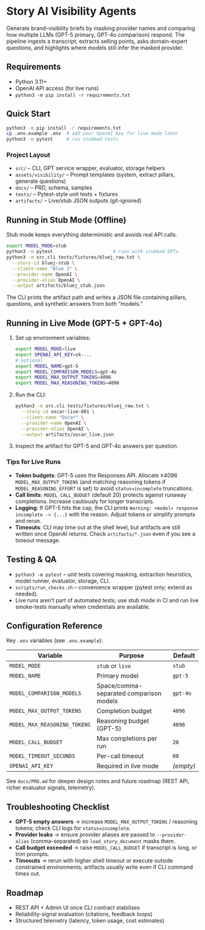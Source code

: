 # Story AI Visibility Agents

Generate brand-visibility briefs by masking provider names and comparing how multiple LLMs (GPT-5 primary, GPT-4o comparison) respond. The pipeline ingests a transcript, extracts selling points, asks domain-expert questions, and highlights where models still infer the masked provider.

## Requirements

- Python 3.11+
- OpenAI API access (for live runs)
- `python3 -m pip install -r requirements.txt`

## Quick Start

```bash
python3 -m pip install -r requirements.txt
cp .env.example .env  # add your OpenAI key for live mode later
python3 -m pytest     # run stubbed tests
```

### Project Layout

- `src/` – CLI, GPT service wrapper, evaluator, storage helpers
- `assets/visibility/` – Prompt templates (system, extract pillars, generate questions)
- `docs/` – PRD, schema, samples
- `tests/` – Pytest-style unit tests + fixtures
- `artifacts/` – Live/stub JSON outputs (git-ignored)

## Running in Stub Mode (Offline)

Stub mode keeps everything deterministic and avoids real API calls.

```bash
export MODEL_MODE=stub
python3 -m pytest                      # runs with stubbed GPTs
python3 -m src.cli tests/fixtures/bluej_raw.txt \
  --story-id bluej-stub \
  --client-name "Blue J" \
  --provider-name OpenAI \
  --provider-alias OpenAI \
  --output artifacts/bluej_stub.json
```

The CLI prints the artifact path and writes a JSON file containing pillars, questions, and synthetic answers from both “models.”

## Running in Live Mode (GPT-5 + GPT-4o)

1. Set up environment variables:
   ```bash
   export MODEL_MODE=live
   export OPENAI_API_KEY=sk-...
   # optional
   export MODEL_NAME=gpt-5
   export MODEL_COMPARISON_MODELS=gpt-4o
   export MODEL_MAX_OUTPUT_TOKENS=4096
   export MODEL_MAX_REASONING_TOKENS=4096
   ```
2. Run the CLI:
   ```bash
   python3 -m src.cli tests/fixtures/bluej_raw.txt \
     --story-id oscar-live-001 \
     --client-name "Oscar" \
     --provider-name OpenAI \
     --provider-alias OpenAI \
     --output artifacts/oscar_live.json
   ```
3. Inspect the artifact for GPT-5 and GPT-4o answers per question.

### Tips for Live Runs

- **Token budgets**: GPT-5 uses the Responses API. Allocate ≥4096 `MODEL_MAX_OUTPUT_TOKENS` (and matching reasoning tokens if `MODEL_REASONING_EFFORT` is set) to avoid `status=incomplete` truncations.
- **Call limits**: `MODEL_CALL_BUDGET` (default 20) protects against runaway completions. Increase cautiously for longer transcripts.
- **Logging**: If GPT-5 hits the cap, the CLI prints `Warning: <model> response incomplete -> {...}` with the reason. Adjust tokens or simplify prompts and rerun.
- **Timeouts**: CLI may time out at the shell level, but artifacts are still written once OpenAI returns. Check `artifacts/*.json` even if you see a timeout message.

## Testing & QA

- `python3 -m pytest` – unit tests covering masking, extraction heuristics, model runner, evaluator, storage, CLI.
- `scripts/run_checks.sh` – convenience wrapper (pytest only; extend as needed).
- Live runs aren’t part of automated tests; use stub mode in CI and run live smoke-tests manually when credentials are available.

## Configuration Reference

Key `.env` variables (see `.env.example`):

| Variable | Purpose | Default |
| --- | --- | --- |
| `MODEL_MODE` | `stub` or `live` | `stub` |
| `MODEL_NAME` | Primary model | `gpt-5` |
| `MODEL_COMPARISON_MODELS` | Space/comma-separated comparison models | `gpt-4o` |
| `MODEL_MAX_OUTPUT_TOKENS` | Completion budget | `4096` |
| `MODEL_MAX_REASONING_TOKENS` | Reasoning budget (GPT-5) | `4096` |
| `MODEL_CALL_BUDGET` | Max completions per run | `20` |
| `MODEL_TIMEOUT_SECONDS` | Per-call timeout | `60` |
| `OPENAI_API_KEY` | Required in live mode | *(empty)* |

See `docs/PRD.md` for deeper design notes and future roadmap (REST API, richer evaluator signals, telemetry).

## Troubleshooting Checklist

- **GPT-5 empty answers** → increase `MODEL_MAX_OUTPUT_TOKENS` / reasoning tokens; check CLI logs for `status=incomplete`.
- **Provider leaks** → ensure provider aliases are passed to `--provider-alias` (comma-separated) so `load_story_document` masks them.
- **Call budget exceeded** → raise `MODEL_CALL_BUDGET` if transcript is long, or trim prompts.
- **Timeouts** → rerun with higher shell timeout or execute outside constrained environments; artifacts usually write even if CLI command times out.

## Roadmap

- REST API + Admin UI once CLI contract stabilises
- Reliability-signal evaluation (citations, feedback loops)
- Structured telemetry (latency, token usage, cost estimates)
